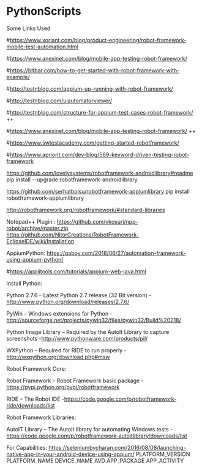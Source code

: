 # PythonScripts

Some Links Used

#https://www.xoriant.com/blog/product-engineering/robot-framework-mobile-test-automation.html

#https://www.anexinet.com/blog/mobile-app-testing-robot-framework/

#https://bitbar.com/how-to-get-started-with-robot-framework-with-example/

#http://testnblog.com/appium-up-running-with-robot-framework/

#http://testnblog.com/uiautomatorviewer/

#http://testnblog.com/structure-for-appium-test-cases-robot-framework/  ++

#https://www.anexinet.com/blog/mobile-app-testing-robot-framework/       ++

#https://www.swtestacademy.com/getting-started-robotframework/

#https://www.apriorit.com/dev-blog/569-keyword-driven-testing-robot-framework

https://github.com/lovelysystems/robotframework-androidlibrary#readme
pip install --upgrade robotframework-androidlibrary

https://github.com/serhatbolsu/robotframework-appiumlibrary
pip install robotframework-appiumlibrary

http://robotframework.org/robotframework/#standard-libraries

Notepad++ Plugin :  https://github.com/vkosuri/npp-robot/archive/master.zip
https://github.com/NitorCreations/RobotFramework-EclipseIDE/wiki/Installation


AppiumPython: https://qaboy.com/2018/06/27/automation-framework-using-appium-python/

#https://applitools.com/tutorials/appium-web-java.html

Install Python:

Python 2.7.6 – Latest Python 2.7 release (32 Bit version) -http://www.python.org/download/releases/2.7.6/

PyWin – Windows extensions for Python  -http://sourceforge.net/projects/pywin32/files/pywin32/Build%20218/

Python Image Library – Required by the AutoIt Library to capture screenshots -http://www.pythonware.com/products/pil/

WXPython – Required for RIDE to run properly -http://wxpython.org/download.php#msw

Robot Framework Core:

Robot Framework – Robot Framework basic package -https://pypi.python.org/pypi/robotframework

RIDE – The Robot IDE -https://code.google.com/p/robotframework-ride/downloads/list

Robot Framework Libraries:

AutoIT Library – The AutoIt library for automating Windows tests -https://code.google.com/p/robotframework-autoitlibrary/downloads/list

For Capabilities: https://seleniumbycharan.com/2016/08/08/launching-native-app-in-your-android-device-using-appium/
PLATFORM_VERSION 
PLATFORM_NAME
DEVICE_NAME
AVD
APP_PACKAGE
APP_ACTIVITY
